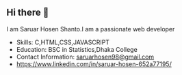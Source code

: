 ## Hi there 👋
I am Saruar Hosen Shanto.I am a passionate web developer

- Skills: C,HTML,CSS,JAVASCRIPT
- Education: BSC in Statistics,Dhaka College
- Contact Information: saruarhosen98@gmail.com
- https://www.linkedin.com/in/saruar-hosen-652a77195/

<!--
**Saruar-Hosen/Saruar-Hosen** is a ✨ _special_ ✨ repository because its `README.md` (this file) appears on your GitHub profile.

Here are some ideas to get you started:

- 🔭 I’m currently working on ...
- 🌱 I’m currently learning ...
- 👯 I’m looking to collaborate on ...
- 🤔 I’m looking for help with ...
- 💬 Ask me about ...
- 📫 How to reach me: ...
- 😄 Pronouns: ...
- ⚡ Fun fact: ...
-->


